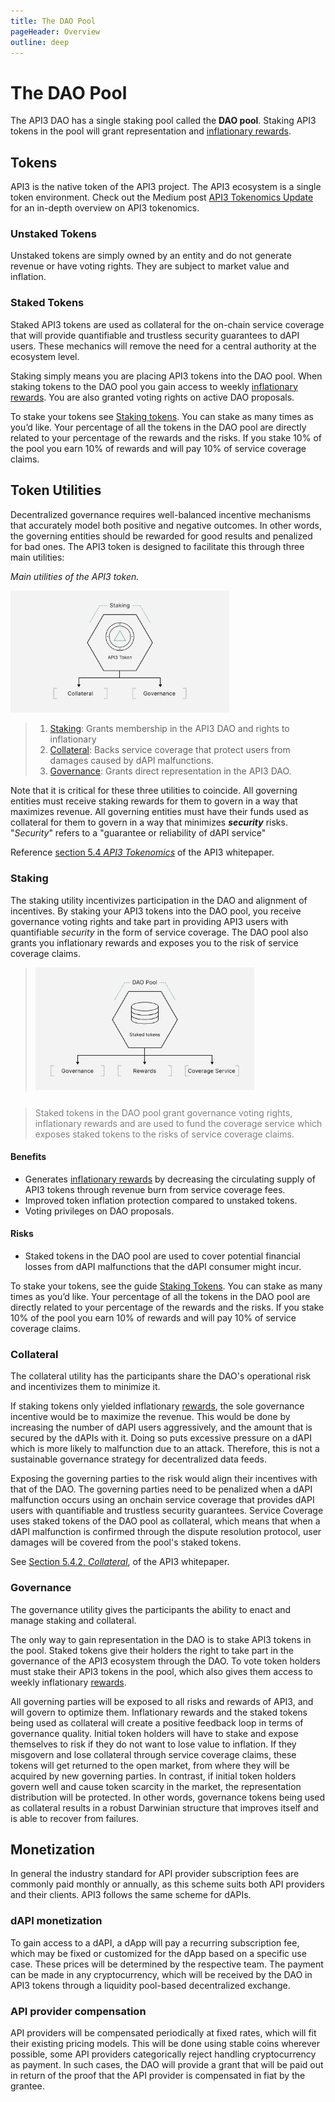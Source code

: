 ```yaml
---
title: The DAO Pool
pageHeader: Overview
outline: deep
---
```


<PageHeader/>

# The DAO Pool

The API3 DAO has a single staking pool called the **DAO pool**. Staking API3
tokens in the pool will grant representation and
[inflationary rewards](/overview/rewards.md).

## Tokens

API3 is the native token of the API3 project. The API3 ecosystem is a single
token environment. Check out the Medium post
[API3 Tokenomics Update](https://medium.com/api3/api3-tokenomics-update-f032d6e49b30)
for an in-depth overview on API3 tokenomics.

### Unstaked Tokens

Unstaked tokens are simply owned by an entity and do not generate revenue or
have voting rights. They are subject to market value and inflation.

### Staked Tokens

Staked API3 tokens are used as collateral for the on-chain service coverage that
will provide quantifiable and trustless security guarantees to dAPI users. These
mechanics will remove the need for a central authority at the ecosystem level.

Staking simply means you are placing API3 tokens into the DAO pool. When staking
tokens to the DAO pool you gain access to weekly
[inflationary rewards](/overview/rewards.md). You are also granted voting rights
on active DAO proposals.

To stake your tokens see [Staking tokens](/members/staking.md). You can stake as
many times as you’d like. Your percentage of all the tokens in the DAO pool are
directly related to your percentage of the rewards and the risks. If you stake
10% of the pool you earn 10% of rewards and will pay 10% of service coverage
claims.

## Token Utilities

Decentralized governance requires well-balanced incentive mechanisms that
accurately model both positive and negative outcomes. In other words, the
governing entities should be rewarded for good results and penalized for bad
ones. The API3 token is designed to facilitate this through three main
utilities:

_Main utilities of the API3 token._

<img src="./assets/images/07-b-The_DAO_pool-Token_Utilities.png" style="width:350px">

> 1. [Staking](/overview/pool.md#staking): Grants membership in the API3 DAO and
>    rights to inflationary
> 1. [Collateral](/overview/pool.md#collateral): Backs service coverage that
>    protect users from damages caused by dAPI malfunctions.
> 1. [Governance](/overview/pool.md#governance): Grants direct representation in
>    the API3 DAO.

Note that it is critical for these three utilities to coincide. All governing
entities must receive staking rewards for them to govern in a way that maximizes
revenue. All governing entities must have their funds used as collateral for
them to govern in a way that minimizes **_security_** risks. "_Security_" refers
to a "guarantee or reliability of dAPI service"

Reference <a href="/api3-whitepaper-v1.0.3.pdf#page=25" target="_blank">section
5.4 _API3 Tokenomics_</a> of the API3 whitepaper.

### Staking

The staking utility incentivizes participation in the DAO and alignment of
incentives. By staking your API3 tokens into the DAO pool, you receive
governance voting rights and take part in providing API3 users with quantifiable
_security_ in the form of service coverage. The DAO pool also grants you
inflationary rewards and exposes you to the risk of service coverage claims.

> <img src="./assets/images/07-a-The_DAO_pool-Staking.png" width="350"/>

> <p class="diagram-line" style="color:gray;margin-top:25px;">Staked tokens in the DAO pool grant 
> governance voting rights, inflationary rewards and are used to fund the coverage 
> service which exposes staked tokens to the risks of service coverage claims.</p>

#### Benefits

- Generates [inflationary rewards](/overview/rewards.md) by decreasing the
  circulating supply of API3 tokens through revenue burn from service coverage
  fees.
- Improved token inflation protection compared to unstaked tokens.
- Voting privileges on DAO proposals.

#### Risks

- Staked tokens in the DAO pool are used to cover potential financial losses
  from dAPI malfunctions that the dAPI consumer might incur.

To stake your tokens, see the guide [Staking Tokens](/members/staking.md). You
can stake as many times as you’d like. Your percentage of all the tokens in the
DAO pool are directly related to your percentage of the rewards and the risks.
If you stake 10% of the pool you earn 10% of rewards and will pay 10% of service
coverage claims.

### Collateral

The collateral utility has the participants share the DAO's operational risk and
incentivizes them to minimize it.

If staking tokens only yielded inflationary [rewards](/overview/rewards.md), the
sole governance incentive would be to maximize the revenue. This would be done
by increasing the number of dAPI users aggressively, and the amount that is
secured by the dAPIs with it. Doing so puts excessive pressure on a dAPI which
is more likely to malfunction due to an attack. Therefore, this is not a
sustainable governance strategy for decentralized data feeds.

Exposing the governing parties to the risk would align their incentives with
that of the DAO. The governing parties need to be penalized when a dAPI
malfunction occurs using an onchain service coverage that provides dAPI users
with quantifiable and trustless security guarantees. Service Coverage uses
staked tokens of the DAO pool as collateral, which means that when a dAPI
malfunction is confirmed through the dispute resolution protocol, user damages
will be covered from the pool's staked tokens.

See <a href="/api3-whitepaper-v1.0.3.pdf#page=27" target="_blank">Section 5.4.2,
_Collateral_</a>, of the API3 whitepaper.

### Governance

The governance utility gives the participants the ability to enact and manage
staking and collateral.

The only way to gain representation in the DAO is to stake API3 tokens in the
pool. Staked tokens give their holders the right to take part in the governance
of the API3 ecosystem through the DAO. To vote token holders must stake their
API3 tokens in the pool, which also gives them access to weekly inflationary
[rewards](/overview/rewards.md).

All governing parties will be exposed to all risks and rewards of API3, and will
govern to optimize them. Inflationary rewards and the staked tokens being used
as collateral will create a positive feedback loop in terms of governance
quality. Initial token holders will have to stake and expose themselves to risk
if they do not want to lose value to inflation. If they misgovern and lose
collateral through service coverage claims, these tokens will get returned to
the open market, from where they will be acquired by new governing parties. In
contrast, if initial token holders govern well and cause token scarcity in the
market, the representation distribution will be protected. In other words,
governance tokens being used as collateral results in a robust Darwinian
structure that improves itself and is able to recover from failures.

## Monetization

In general the industry standard for API provider subscription fees are commonly
paid monthly or annually, as this scheme suits both API providers and their
clients. API3 follows the same scheme for dAPIs.

### dAPI monetization

To gain access to a dAPI, a dApp will pay a recurring subscription fee, which
may be fixed or customized for the dApp based on a specific use case. These
prices will be determined by the respective team. The payment can be made in any
cryptocurrency, which will be received by the DAO in API3 tokens through a
liquidity pool-based decentralized exchange.

### API provider compensation

API providers will be compensated periodically at fixed rates, which will fit
their existing pricing models. This will be done using stable coins wherever
possible, some API providers categorically reject handling cryptocurrency as
payment. In such cases, the DAO will provide a grant that will be paid out in
return of the proof that the API provider is compensated in fiat by the grantee.
